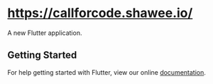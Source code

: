 # https://callforcode.shawee.io/

A new Flutter application.

## Getting Started

For help getting started with Flutter, view our online
[documentation](https://flutter.io/).
